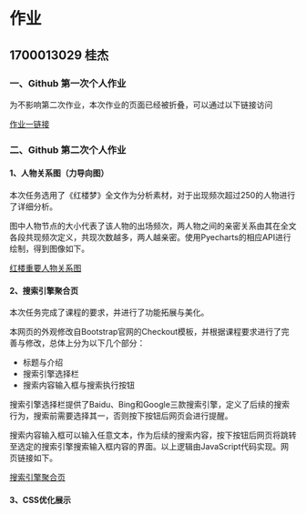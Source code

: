 # 作业

## 1700013029 桂杰

### 一、Github 第一次个人作业

为不影响第二次作业，本次作业的页面已经被折叠，可以通过以下链接访问

[作业一链接](https://Kiddogsj.github.io/HW1/README.html)

### 二、Github 第二次个人作业

#### 1、人物关系图（力导向图）

本次任务选用了《红楼梦》全文作为分析素材，对于出现频次超过250的人物进行了详细分析。

图中人物节点的大小代表了该人物的出场频次，两人物之间的亲密关系由其在全文各段共现频次定义，共现次数越多，两人越亲密。使用Pyecharts的相应API进行绘制，得到图像如下。

[红楼重要人物关系图](https://Kiddogsj.github.io/HW2/Force.html)

#### 2、搜索引擎聚合页

本次任务完成了课程的要求，并进行了功能拓展与美化。

本网页的外观修改自Bootstrap官网的Checkout模板，并根据课程要求进行了完善与修改，总体上分为以下几个部分：

+ 标题与介绍
+ 搜索引擎选择栏
+ 搜索内容输入框与搜索执行按钮

搜索引擎选择栏提供了Baidu、Bing和Google三款搜索引擎，定义了后续的搜索行为，搜索前需要选择其一，否则按下按钮后网页会进行提醒。

搜索内容输入框可以输入任意文本，作为后续的搜索内容，按下按钮后网页将跳转至选定的搜索引擎搜索输入框内容的界面。以上逻辑由JavaScript代码实现。网页链接如下。

[搜索引擎聚合页](https://Kiddogsj.github.io/HW2/Search/index.html)

#### 3、CSS优化展示